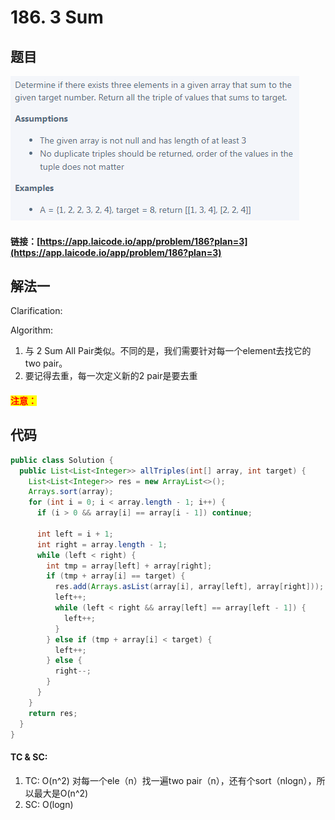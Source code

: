 # 186. 3 Sum

## 题目

![](<../../.gitbook/assets/image (56).png>)

#### 链接：[https://app.laicode.io/app/problem/186?plan=3](https://app.laicode.io/app/problem/186?plan=3)

## 解法一

Clarification:&#x20;

Algorithm:&#x20;

1. 与 2 Sum All Pair类似。不同的是，我们需要针对每一个element去找它的two pair。
2. 要记得去重，每一次定义新的2 pair是要去重

#### <mark style="color:red;">注意：</mark>

## 代码

```java
public class Solution {
  public List<List<Integer>> allTriples(int[] array, int target) {
    List<List<Integer>> res = new ArrayList<>();
    Arrays.sort(array);
    for (int i = 0; i < array.length - 1; i++) {
      if (i > 0 && array[i] == array[i - 1]) continue;

      int left = i + 1;
      int right = array.length - 1;
      while (left < right) {
        int tmp = array[left] + array[right];
        if (tmp + array[i] == target) {
          res.add(Arrays.asList(array[i], array[left], array[right]));
          left++;
          while (left < right && array[left] == array[left - 1]) {
            left++;
          }
        } else if (tmp + array[i] < target) {
          left++;
        } else {
          right--;
        }
      }
    }
    return res;
  }
}
```

#### TC & SC:&#x20;

1. TC: O(n^2) 对每一个ele（n）找一遍two pair（n），还有个sort（nlogn），所以最大是O(n^2)
2. SC: O(logn)
